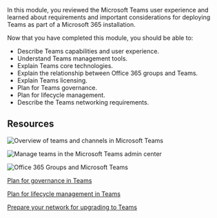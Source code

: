 In this module, you reviewed the Microsoft Teams user experience and learned about requirements and important considerations for deploying Teams as part of a Microsoft 365 installation. 

Now that you have completed this module, you should be able to:
  
- Describe Teams capabilities and user experience.
- Understand Teams management tools.
- Explain Teams core technologies.
- Explain the relationship between Office 365 groups and Teams.
- Explain Teams licensing.
- Plan for Teams governance.  
- Plan for lifecycle management.
- Describe the Teams networking requirements.

## Resources

![Overview of teams and channels in Microsoft Teams](https://docs.microsoft.com/microsoftteams/teams-channels-overview)

![Manage teams in the Microsoft Teams admin center](https://docs.microsoft.com/microsoftteams/manage-teams-in-modern-portal)

![Office 365 Groups and Microsoft Teams](https://docs.microsoft.com/microsoftteams/office-365-groups)

[Plan for governance in Teams](https://docs.microsoft.com/MicrosoftTeams/plan-teams-governance)

[Plan for lifecycle management in Teams](https://docs.microsoft.com/MicrosoftTeams/plan-teams-lifecycle)

[Prepare your network for upgrading to Teams](https://docs.microsoft.com/microsoftteams/upgrade-prepare-environment-prepare-network)